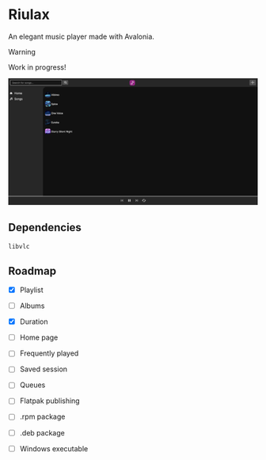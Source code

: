 # Riulax
An elegant music player made with Avalonia.

>[!WARNING]
> Work in progress!

![preview](./image/preview.png)

## Dependencies
```
libvlc
```

## Roadmap
+ [x] Playlist
+ [ ] Albums
+ [x] Duration
+ [ ] Home page
+ [ ] Frequently played
+ [ ] Saved session
+ [ ] Queues

+ [ ] Flatpak publishing
+ [ ] .rpm package
+ [ ] .deb package
+ [ ] Windows executable